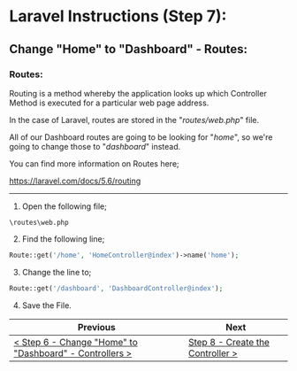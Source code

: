 # Laravel Instructions (Step 7):

## Change "Home" to "Dashboard" - Routes:

### Routes:

Routing is a method whereby the application looks up which Controller Method is executed for a particular web page address.

In the case of Laravel, routes are stored in the "_routes/web.php_" file.

All of our Dashboard routes are going to be looking for "_home_", so we're going to change those to "_dashboard_" instead.

You can find more information on Routes here;

https://laravel.com/docs/5.6/routing

---

1. Open the following file;

```
\routes\web.php
```

2. Find the following line;

```PHP
Route::get('/home', 'HomeController@index')->name('home');
```

3. Change the line to;

```PHP
Route::get('/dashboard', 'DashboardController@index');
```

4. Save the File.

| Previous | Next |
| -------- | ---- |
| [< Step 6 - Change "Home" to "Dashboard" - Controllers >](laravel-6.md) | [Step 8 - Create the Controller >](laravel-7.md) |